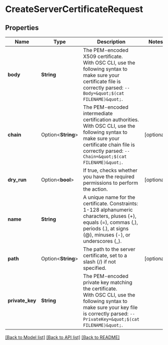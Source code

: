 # CreateServerCertificateRequest

## Properties

Name | Type | Description | Notes
------------ | ------------- | ------------- | -------------
**body** | **String** | The PEM-encoded X509 certificate.<br />With OSC CLI, use the following syntax to make sure your certificate file is correctly parsed: `--Body=&quot;$(cat FILENAME)&quot;`. | 
**chain** | Option<**String**> | The PEM-encoded intermediate certification authorities.<br />With OSC CLI, use the following syntax to make sure your certificate chain file is correctly parsed: `--Chain=&quot;$(cat FILENAME)&quot;`. | [optional]
**dry_run** | Option<**bool**> | If true, checks whether you have the required permissions to perform the action. | [optional]
**name** | **String** | A unique name for the certificate. Constraints: 1-128 alphanumeric characters, pluses (+), equals (=), commas (,), periods (.), at signs (@), minuses (-), or underscores (_). | 
**path** | Option<**String**> | The path to the server certificate, set to a slash (/) if not specified. | [optional]
**private_key** | **String** | The PEM-encoded private key matching the certificate.<br />With OSC CLI, use the following syntax to make sure your key file is correctly parsed: `--PrivateKey=&quot;$(cat FILENAME)&quot;`. | 

[[Back to Model list]](../README.md#documentation-for-models) [[Back to API list]](../README.md#documentation-for-api-endpoints) [[Back to README]](../README.md)


